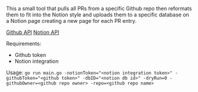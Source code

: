 This a small tool that pulls all PRs from a specific Github repo then reformats them to fit into the Notion style and uploads them to a specific database on a Notion page creating a new page for each PR entry.

[Github API](https://docs.github.com/en/rest/reference/pulls)
[Notion API](https://developers.notion.com/reference/intro)

Requirements:
- Github token
- Notion integration

Usage:
`go run main.go -notionToken="<notion integration token>" -githubToken="<github token>" -dbID="<notion db id>" -dryRun=0 -githubOwner=<github repo owner> -repo=<github repo name>`